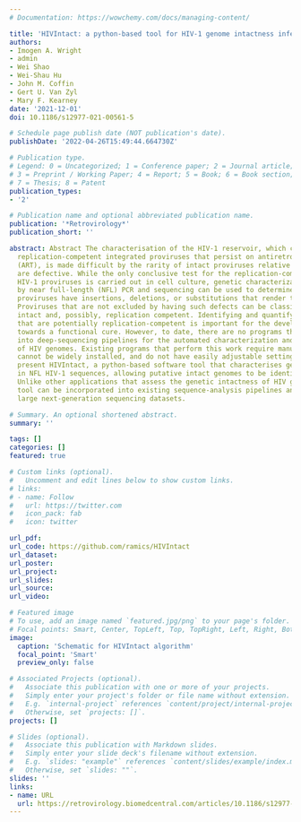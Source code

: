 ```yaml
---
# Documentation: https://wowchemy.com/docs/managing-content/

title: 'HIVIntact: a python-based tool for HIV-1 genome intactness inference'
authors:
- Imogen A. Wright
- admin
- Wei Shao
- Wei-Shau Hu
- John M. Coffin
- Gert U. Van Zyl
- Mary F. Kearney
date: '2021-12-01'
doi: 10.1186/s12977-021-00561-5

# Schedule page publish date (NOT publication's date).
publishDate: '2022-04-26T15:49:44.664730Z'

# Publication type.
# Legend: 0 = Uncategorized; 1 = Conference paper; 2 = Journal article;
# 3 = Preprint / Working Paper; 4 = Report; 5 = Book; 6 = Book section;
# 7 = Thesis; 8 = Patent
publication_types:
- '2'

# Publication name and optional abbreviated publication name.
publication: '*Retrovirology*'
publication_short: ''

abstract: Abstract The characterisation of the HIV-1 reservoir, which consists of
  replication-competent integrated proviruses that persist on antiretroviral therapy
  (ART), is made difficult by the rarity of intact proviruses relative to those that
  are defective. While the only conclusive test for the replication-competence of
  HIV-1 proviruses is carried out in cell culture, genetic characterization of genomes
  by near full-length (NFL) PCR and sequencing can be used to determine whether particular
  proviruses have insertions, deletions, or substitutions that render them defective.
  Proviruses that are not excluded by having such defects can be classified as genetically
  intact and, possibly, replication competent. Identifying and quantifying proviruses
  that are potentially replication-competent is important for the development of strategies
  towards a functional cure. However, to date, there are no programs that can be incorporated
  into deep-sequencing pipelines for the automated characterization and annotation
  of HIV genomes. Existing programs that perform this work require manual intervention,
  cannot be widely installed, and do not have easily adjustable settings. Here, we
  present HIVIntact, a python-based software tool that characterises genomic defects
  in NFL HIV-1 sequences, allowing putative intact genomes to be identified in-silico.
  Unlike other applications that assess the genetic intactness of HIV genomes, this
  tool can be incorporated into existing sequence-analysis pipelines and applied to
  large next-generation sequencing datasets.

# Summary. An optional shortened abstract.
summary: ''

tags: []
categories: []
featured: true

# Custom links (optional).
#   Uncomment and edit lines below to show custom links.
# links:
# - name: Follow
#   url: https://twitter.com
#   icon_pack: fab
#   icon: twitter

url_pdf:
url_code: https://github.com/ramics/HIVIntact
url_dataset:
url_poster:
url_project:
url_slides:
url_source:
url_video:

# Featured image
# To use, add an image named `featured.jpg/png` to your page's folder. 
# Focal points: Smart, Center, TopLeft, Top, TopRight, Left, Right, BottomLeft, Bottom, BottomRight.
image:
  caption: 'Schematic for HIVIntact algorithm'
  focal_point: 'Smart'
  preview_only: false

# Associated Projects (optional).
#   Associate this publication with one or more of your projects.
#   Simply enter your project's folder or file name without extension.
#   E.g. `internal-project` references `content/project/internal-project/index.md`.
#   Otherwise, set `projects: []`.
projects: []

# Slides (optional).
#   Associate this publication with Markdown slides.
#   Simply enter your slide deck's filename without extension.
#   E.g. `slides: "example"` references `content/slides/example/index.md`.
#   Otherwise, set `slides: ""`.
slides: ''
links:
- name: URL
  url: https://retrovirology.biomedcentral.com/articles/10.1186/s12977-021-00561-5
---
```

